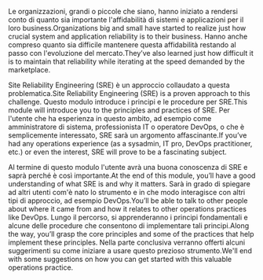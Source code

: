 <span data-ttu-id="563b8-101">Le organizzazioni, grandi o piccole che siano, hanno iniziato a rendersi conto di quanto sia importante l'affidabilità di sistemi e applicazioni per il loro business.</span><span class="sxs-lookup"><span data-stu-id="563b8-101">Organizations big and small have started to realize just how crucial system and application reliability is to their business.</span></span> <span data-ttu-id="563b8-102">Hanno anche compreso quanto sia difficile mantenere questa affidabilità restando al passo con l'evoluzione del mercato.</span><span class="sxs-lookup"><span data-stu-id="563b8-102">They’ve also learned just how difficult it is to maintain that reliability while iterating at the speed demanded by the marketplace.</span></span> 

<span data-ttu-id="563b8-103">Site Reliability Engineering (SRE) è un approccio collaudato a questa problematica.</span><span class="sxs-lookup"><span data-stu-id="563b8-103">Site Reliability Engineering (SRE) is a proven approach to this challenge.</span></span> <span data-ttu-id="563b8-104">Questo modulo introduce i principi e le procedure per SRE.</span><span class="sxs-lookup"><span data-stu-id="563b8-104">This module will introduce you to the principles and practices of SRE.</span></span> <span data-ttu-id="563b8-105">Per l'utente che ha esperienza in questo ambito, ad esempio come amministratore di sistema, professionista IT o operatore DevOps, o che è semplicemente interessato, SRE sarà un argomento affascinante.</span><span class="sxs-lookup"><span data-stu-id="563b8-105">If you’ve had any operations experience (as a sysadmin, IT pro, DevOps practitioner, etc.) or even the interest, SRE will prove to be a fascinating subject.</span></span>

<span data-ttu-id="563b8-106">Al termine di questo modulo l'utente avrà una buona conoscenza di SRE e saprà perché è così importante.</span><span class="sxs-lookup"><span data-stu-id="563b8-106">At the end of this module, you’ll have a good understanding of what SRE is and why it matters.</span></span> <span data-ttu-id="563b8-107">Sarà in grado di spiegare ad altri utenti com'è nato lo strumento e in che modo interagisce con altri tipi di approccio, ad esempio DevOps.</span><span class="sxs-lookup"><span data-stu-id="563b8-107">You’ll be able to talk to other people about where it came from and how it relates to other operations practices like DevOps.</span></span> <span data-ttu-id="563b8-108">Lungo il percorso, si apprenderanno i principi fondamentali e alcune delle procedure che consentono di implementare tali principi.</span><span class="sxs-lookup"><span data-stu-id="563b8-108">Along the way, you’ll grasp the core principles and some of the practices that help implement these principles.</span></span> <span data-ttu-id="563b8-109">Nella parte conclusiva verranno offerti alcuni suggerimenti su come iniziare a usare questo prezioso strumento.</span><span class="sxs-lookup"><span data-stu-id="563b8-109">We'll end with some suggestions on how you can get started with this valuable operations practice.</span></span>
